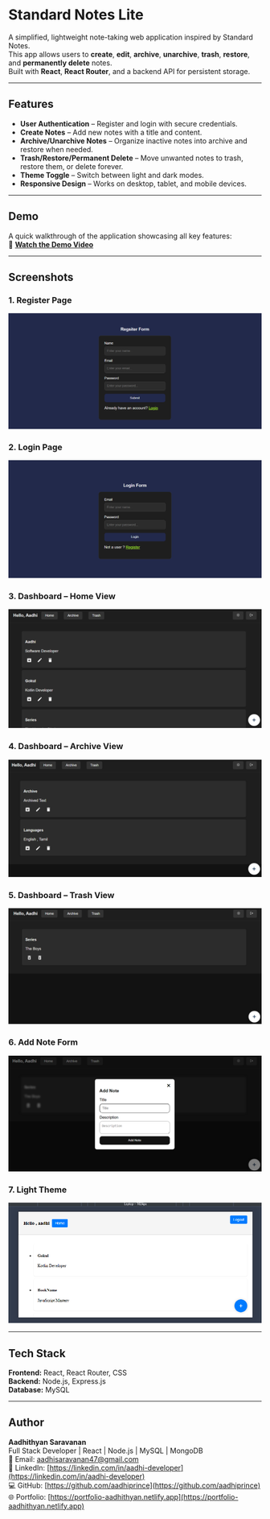 # Standard Notes Lite

A simplified, lightweight note-taking web application inspired by Standard Notes.  
This app allows users to **create**, **edit**, **archive**, **unarchive**, **trash**, **restore**, and **permanently delete** notes.  
Built with **React**, **React Router**, and a backend API for persistent storage.

---

## Features

- **User Authentication** – Register and login with secure credentials.
- **Create Notes** – Add new notes with a title and content.
- **Archive/Unarchive Notes** – Organize inactive notes into archive and restore when needed.
- **Trash/Restore/Permanent Delete** – Move unwanted notes to trash, restore them, or delete forever.
- **Theme Toggle** – Switch between light and dark modes.
- **Responsive Design** – Works on desktop, tablet, and mobile devices.

---

## Demo

A quick walkthrough of the application showcasing all key features:  
🎥 **[Watch the Demo Video](https://drive.google.com/file/d/1QQrlaqbttaOVHaxa-wN6QX-wDkyroQ9n/view?usp=sharing)**

---

## Screenshots

### 1. Register Page
![Register](assets/Register.png)

### 2. Login Page
![Login](assets/Login.png)

### 3. Dashboard – Home View
![Home](assets/Home.png)

### 4. Dashboard – Archive View
![Archive](assets/Archive.png)

### 5. Dashboard – Trash View
![Trash](assets/Trash.png)

### 6. Add Note Form
![Add Note](assets/Add&UpdateForm.png)

### 7. Light Theme
![Light Theme](assets/LightTheme.png)

---

## Tech Stack

**Frontend:** React, React Router, CSS  
**Backend:** Node.js, Express.js  
**Database:** MySQL  

---

## Author

**Aadhithyan Saravanan**  
Full Stack Developer | React | Node.js | MySQL | MongoDB  
📧 Email: aadhisaravanan47@gmail.com  
🔗 LinkedIn: [https://linkedin.com/in/aadhi-developer](https://linkedin.com/in/aadhi-developer)  
💻 GitHub: [https://github.com/aadhiprince](https://github.com/aadhiprince)  
🌐 Portfolio: [https://portfolio-aadhithyan.netlify.app](https://portfolio-aadhithyan.netlify.app)
